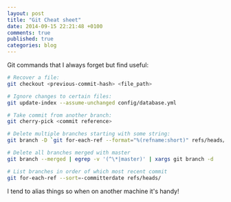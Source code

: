 ```yaml
---
layout: post
title: "Git Cheat sheet"
date: 2014-09-15 22:21:48 +0100
comments: true
published: true
categories: blog
---
```


Git commands that I always forget but find useful:


```bash
# Recover a file:
git checkout <previous-commit-hash> <file_path>

# Ignore changes to certain files:
git update-index --assume-unchanged config/database.yml

# Take commit from another branch:
git cherry-pick <commit reference>

# Delete multiple branches starting with some string:
git branch -D `git for-each-ref --format="%(refname:short)" refs/heads/some_string\*`

# Delete all branches merged with master
git branch --merged | egrep -v '(^\*|master)' | xargs git branch -d

# List branches in order of which most recent commit
git for-each-ref --sort=-committerdate refs/heads/
```


I tend to alias things so when on another machine it's handy!